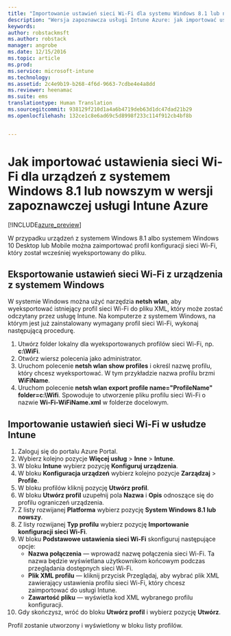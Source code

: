 ```yaml
---
title: "Importowanie ustawień sieci Wi-Fi dla systemu Windows 8.1 lub nowszego | Wersja zapoznawcza usługi Intune Azure | Dokumentacja firmy Microsoft"
description: "Wersja zapoznawcza usługi Intune Azure: jak importować ustawienia sieci Wi-Fi z systemu Windows do profilu sieci Wi-Fi usługi Intune."
keywords: 
author: robstackmsft
ms.author: robstack
manager: angrobe
ms.date: 12/15/2016
ms.topic: article
ms.prod: 
ms.service: microsoft-intune
ms.technology: 
ms.assetid: 2c4e9b19-b268-4f6d-9663-7cdbe4e4a8dd
ms.reviewer: heenamac
ms.suite: ems
translationtype: Human Translation
ms.sourcegitcommit: 938129f210d1a4a6b4719deb63d1dc47dad21b29
ms.openlocfilehash: 132ce1c8e6ad69c5d8998f233c114f912cb4bf8b


---
```


# <a name="how-to-import-wi-fi-settings-for-windows-81-and-later-devices-in-intune-azure-preview"></a>Jak importować ustawienia sieci Wi-Fi dla urządzeń z systemem Windows 8.1 lub nowszym w wersji zapoznawczej usługi Intune Azure

[!INCLUDE[azure_preview](../includes/azure_preview.md)]

W przypadku urządzeń z systemem Windows 8.1 albo systemem Windows 10 Desktop lub Mobile można zaimportować profil konfiguracji sieci Wi-Fi, który został wcześniej wyeksportowany do pliku.

## <a name="export-wi-fi-settings-from-a-windows-device"></a>Eksportowanie ustawień sieci Wi-Fi z urządzenia z systemem Windows

W systemie Windows można użyć narzędzia **netsh wlan**, aby wyeksportować istniejący profil sieci Wi-Fi do pliku XML, który może zostać odczytany przez usługę Intune. Na komputerze z systemem Windows, na którym jest już zainstalowany wymagany profil sieci Wi-Fi, wykonaj następującą procedurę.
1. Utwórz folder lokalny dla wyeksportowanych profilów sieci Wi-Fi, np. **c:\WiFi**.
1. Otwórz wiersz polecenia jako administrator.
1. Uruchom polecenie **netsh wlan show profiles** i określ nazwę profilu, który chcesz wyeksportować. W tym przykładzie nazwa profilu brzmi **WiFiName**.
1. Uruchom polecenie **netsh wlan export profile name="ProfileName" folder=c:\Wifi**. Spowoduje to utworzenie pliku profilu sieci Wi-Fi o nazwie **Wi-Fi-WiFiName.xml** w folderze docelowym.

## <a name="import-the-wi-fi-settings-into-intune"></a>Importowanie ustawień sieci Wi-Fi w usłudze Intune

1. Zaloguj się do portalu Azure Portal.
2. Wybierz kolejno pozycje **Więcej usług** > **Inne** > **Intune**.
3. W bloku **Intune** wybierz pozycję **Konfiguruj urządzenia**.
2. W bloku **Konfiguracja urządzeń** wybierz kolejno pozycje **Zarządzaj** > **Profile**.
3. W bloku profilów kliknij pozycję **Utwórz profil**.
4. W bloku **Utwórz profil** uzupełnij pola **Nazwa** i **Opis** odnoszące się do profilu ograniczeń urządzenia.
5. Z listy rozwijanej **Platforma** wybierz pozycję **System Windows 8.1 lub nowszy**.
6. Z listy rozwijanej **Typ profilu** wybierz pozycję **Importowanie konfiguracji sieci Wi-Fi**.
7. W bloku **Podstawowe ustawienia sieci Wi-Fi** skonfiguruj następujące opcje:
    - **Nazwa połączenia** — wprowadź nazwę połączenia sieci Wi-Fi. Ta nazwa będzie wyświetlana użytkownikom końcowym podczas przeglądania dostępnych sieci Wi-Fi.
    - **Plik XML profilu** — kliknij przycisk Przeglądaj, aby wybrać plik XML zawierający ustawienia profilu sieci Wi-Fi, który chcesz zaimportować do usługi Intune.
    - **Zawartość pliku** — wyświetla kod XML wybranego profilu konfiguracji.
8. Gdy skończysz, wróć do bloku **Utwórz profil** i wybierz pozycję **Utwórz**.

Profil zostanie utworzony i wyświetlony w bloku listy profilów.



<!--HONumber=Feb17_HO1-->


